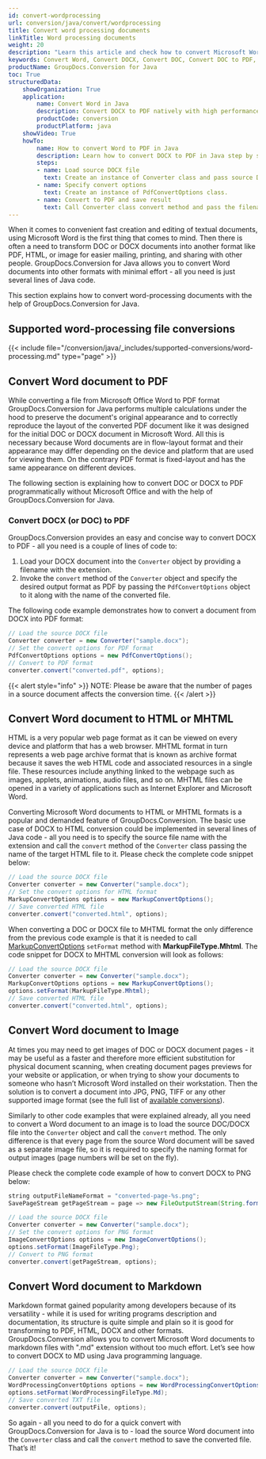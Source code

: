 ```yaml
---
id: convert-wordprocessing
url: conversion/java/convert/wordprocessing
title: Convert word processing documents
linkTitle: Word processing documents
weight: 20
description: "Learn this article and check how to convert Microsoft Word DOCX, DOC, RTF documents to other formats with GroupDocs.Conversion for Java."
keywords: Convert Word, Convert DOCX, Convert DOC, Convert DOC to PDF, convert Microsoft Word
productName: GroupDocs.Conversion for Java
toc: True
structuredData:
    showOrganization: True
    application:    
        name: Convert Word in Java    
        description: Convert DOCX to PDF natively with high performance using Java language and GroupDocs.Conversion for Java APIs
        productCode: conversion
        productPlatform: java 
    showVideo: True
    howTo:
        name: How to convert Word to PDF in Java 
        description: Learn how to convert DOCX to PDF in Java step by step
        steps:
        - name: Load source DOCX file 
          text: Create an instance of Converter class and pass source DOCX file path as a constructor parameter. You may specify absolute or relative file path as per your requirements. 
        - name: Specify convert options 
          text: Create an instance of PdfConvertOptions class.
        - name: Convert to PDF and save result 
          text: Call Converter class convert method and pass the filename for the converted PDF file and the PdfConvertOptions object from the previous step as parameters.
---
```


When it comes to convenient fast creation and editing of textual documents, using Microsoft Word is the first thing that comes to mind. Then there is often a need to transform DOC or DOCX documents into another format like PDF, HTML, or image for easier mailing, printing, and sharing with other people.
GroupDocs.Conversion for Java allows you to convert Word documents into other formats with minimal effort - all you need is just several lines of Java code.

This section explains how to convert word-processing documents with the help of GroupDocs.Conversion for Java.

## Supported word-processing file conversions

{{< include file="/conversion/java/_includes/supported-conversions/word-processing.md" type="page" >}}

## Convert Word document to PDF

While converting a file from Microsoft Office Word to PDF format GroupDocs.Conversion for Java performs multiple calculations under the hood to preserve the document's original appearance and to correctly reproduce the layout of the converted PDF document like it was designed for the initial DOC or DOCX document in Microsoft Word. All this is necessary because Word documents are in flow-layout format and their appearance may differ depending on the device and platform that are used for viewing them. On the contrary PDF format is fixed-layout and has the same appearance on different devices.  
  
The following section is explaining how to convert DOC or DOCX to PDF programmatically without Microsoft Office and with the help of GroupDocs.Conversion for Java.  

### Convert DOCX (or DOC) to PDF

GroupDocs.Conversion provides an easy and concise way to convert DOCX to PDF - all you need is a couple of lines of code to:

1. Load your DOCX document into the `Converter` object by providing a filename with the extension.
2. Invoke the `convert` method of the `Converter` object and specify the desired output format as PDF by passing the `PdfConvertOptions` object to it along with the name of the converted file.
  
The following code example demonstrates how to convert a document from DOCX into PDF format:

```java
// Load the source DOCX file
Converter converter = new Converter("sample.docx");
// Set the convert options for PDF format
PdfConvertOptions options = new PdfConvertOptions();
// Convert to PDF format
converter.convert("converted.pdf", options);
```
  
{{< alert style="info" >}}
NOTE: Please be aware that the number of pages in a source document affects the conversion time.
{{< /alert >}}

## Convert Word document to HTML or MHTML

HTML is a very popular web page format as it can be viewed on every device and platform that has a web browser. MHTML format in turn represents a web page archive format that is known as archive format because it saves the web HTML code and associated resources in a single file. These resources include anything linked to the webpage such as images, applets, animations, audio files, and so on. MHTML files can be opened in a variety of applications such as Internet Explorer and Microsoft Word.  

Converting Microsoft Word documents to HTML or MHTML formats is a popular and demanded feature of GroupDocs.Conversion. The basic use case of DOCX to HTML conversion could be implemented in several lines of Java code - all you need is to specify the source file name with the extension and call the `convert` method of the `Converter` class passing the name of the target HTML file to it. Please check the complete code snippet below:

```java
// Load the source DOCX file
Converter converter = new Converter("sample.docx");
// Set the convert options for HTML format
MarkupConvertOptions options = new MarkupConvertOptions();
// Save converted HTML file
converter.convert("converted.html", options);
```

When converting a DOC or DOCX file to MHTML format the only difference from the previous code example is that it is needed to call [MarkupConvertOptions](https://reference.groupdocs.com/conversion/java/com.groupdocs.conversion.options.convert/MarkupConvertOptions) `setFormat` method with **MarkupFileType.Mhtml**. The code snippet for DOCX to MHTML conversion will look as follows:

```java
// Load the source DOCX file
Converter converter = new Converter("sample.docx");
MarkupConvertOptions options = new MarkupConvertOptions();
options.setFormat(MarkupFileType.Mhtml);
// Save converted HTML file
converter.convert("converted.html", options);
```

## Convert Word document to Image

At times you may need to get images of DOC or DOCX document pages - it may be useful as a faster and therefore more efficient substitution for physical document scanning, when creating document pages previews for your website or application, or when trying to show your documents to someone who hasn’t Microsoft Word installed on their workstation. Then the solution is to convert a document into JPG, PNG, TIFF or any other supported image format (see the full list of [available conversions](#supported-word-processing-file-conversions)). 

Similarly to other code examples that were explained already, all you need to convert a Word document to an image is to load the source DOC/DOCX file into the `Converter` object and call the `convert` method. The only difference is that every page from the source Word document will be saved as a separate image file, so it is required to specify the naming format for output images (page numbers will be set on the fly).  

Please check the complete code example of how to convert DOCX to PNG below:

```java
string outputFileNameFormat = "converted-page-%s.png";
SavePageStream getPageStream = page => new FileOutputStream(String.format(outputFileNameFormat, page));

// Load the source DOCX file
Converter converter = new Converter("sample.docx");
// Set the convert options for PNG format
ImageConvertOptions options = new ImageConvertOptions();
options.setFormat(ImageFileType.Png);  
// Convert to PNG format
converter.convert(getPageStream, options);
```

## Convert Word document to Markdown

Markdown format gained popularity among developers because of its versatility - while it is used for writing programs description and documentation, its structure is quite simple and plain so it is good for transforming to PDF, HTML, DOCX and other formats.
GroupDocs.Conversion allows you to convert Microsoft Word documents to markdown files with ".md" extension without too much effort. Let’s see how to convert DOCX to MD using Java programming language.  

```java
// Load the source DOCX file
Converter converter = new Converter("sample.docx");
WordProcessingConvertOptions options = new WordProcessingConvertOptions();
options.setFormat(WordProcessingFileType.Md);
// Save converted TXT file
converter.convert(outputFile, options);
```
  
So again - all you need to do for a quick convert with GroupDocs.Conversion for Java is to - load the source Word document into the `Converter` class and call the `convert` method to save the converted file. That’s it!
